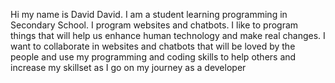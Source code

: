 Hi my name is David David. I am a student learning programming in Secondary School. I program websites and chatbots. I like to program things that will help us enhance human technology and make real changes. I want to collaborate in websites and chatbots that will be loved by the people and use my programming and coding skills to help others and increase my skillset as I go on my journey as a developer

<!---
davekeyz11/davekeyz11 is a ✨ special ✨ repository because its `README.md` (this file) appears on your GitHub profile.
You can click the Preview link to take a look at your changes.
--->
